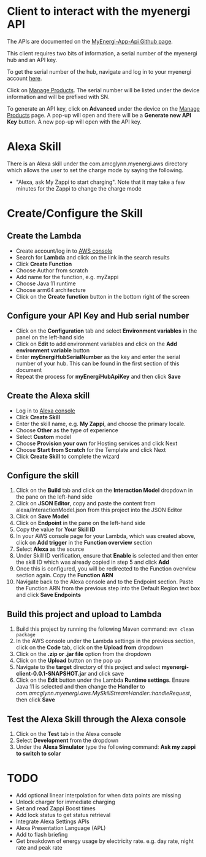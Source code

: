 # Client to interact with the myenergi API

The APIs are documented on the [MyEnergi-App-Api Github page](https://github.com/twonk/MyEnergi-App-Api).

This client requires two bits of information, a serial number of the myenergi hub and an API key.

To get the serial number of the hub, navigate and log in to your myenergi account [here](https://myaccount.myenergi.com/).

Click on [Manage Products](https://myaccount.myenergi.com/location#products). The serial number will be listed under
the device information and will be prefixed with SN.

To generate an API key, click on **Advanced** under the device on the [Manage Products](https://myaccount.myenergi.com/location#products) page.
A pop-up will open and there will be a **Generate new API Key** button. A new pop-up will open with the API key.

# Alexa Skill
There is an Alexa skill under the com.amcglynn.myenergi.aws directory which allows the user to set the charge mode
by saying the following.
* "Alexa, ask My Zappi to start charging". Note that it may take a few minutes for the Zappi to change the charge mode

# Create/Configure the Skill

## Create the Lambda
* Create account/log in to [AWS console](https://aws.amazon.com/console/)
* Search for **Lambda** and click on the link in the search results
* Click **Create Function**
* Choose Author from scratch
* Add name for the function, e.g. myZappi
* Choose Java 11 runtime
* Choose arm64 architecture
* Click on the **Create function** button in the bottom right of the screen

## Configure your API Key and Hub serial number
* Click on the **Configuration** tab and select **Environment variables** in the panel on the left-hand side
* Click on **Edit** to add environment variables and click on the **Add environment variable** button
* Enter **myEnergiHubSerialNumber** as the key and enter the serial number of your hub. This can be found in the first section of this document
* Repeat the process for **myEnergiHubApiKey** and then click **Save**

## Create the Alexa skill
* Log in to [Alexa console](https://developer.amazon.com/alexa/console/ask)
* Click **Create Skill**
* Enter the skill name, e.g. **My Zappi**, and choose the primary locale.
* Choose **Other** as the type of experience
* Select **Custom** model
* Choose **Provision your own** for Hosting services and click Next
* Choose **Start from Scratch** for the Template and click Next
* Click **Create Skill** to complete the wizard

## Configure the skill
1. Click on the **Build** tab and click on the **Interaction Model** dropdown in the pane on the left-hand side
2. Click on **JSON Editor**, copy and paste the content from alexa/InteractionModel.json from this project into the JSON Editor
3. Click on **Save Model**
4. Click on **Endpoint** in the pane on the left-hand side
5. Copy the value for **Your Skill ID**
6. In your AWS console page for your Lambda, which was created above, click on **Add trigger** in the **Function overview** section
7. Select **Alexa** as the source
8. Under Skill ID verification, ensure that **Enable** is selected and then enter the skill ID which was already copied in step 5 and click **Add**
9. Once this is configured, you will be redirected to the Function overview section again. Copy the **Function ARN**
10. Navigate back to the Alexa console and to the Endpoint section. Paste the Function ARN from the previous step into the Default Region text box and click **Save Endpoints**

## Build this project and upload to Lambda
1. Build this project by running the following Maven command: `mvn clean package`
2. In the AWS console under the Lambda settings in the previous section, click on the **Code** tab, click on the **Upload from** dropdown
3. Click on the **.zip or .jar file** option from the dropdown
4. Click on the **Upload** button on the pop up
5. Navigate to the **target** directory of this project and select **myenergi-client-0.0.1-SNAPSHOT.jar** and click save
6. Click on the **Edit** button under the Lambda **Runtime settings**. Ensure Java 11 is selected and then change the **Handler** to *com.amcglynn.myenergi.aws.MySkillStreamHandler::handleRequest*, then click **Save**

## Test the Alexa Skill through the Alexa console
1. Click on the **Test** tab in the Alexa console
2. Select **Development** from the dropdown
3. Under the **Alexa Simulator** type the following command: **Ask my zappi to switch to solar**

# TODO
* Add optional linear interpolation for when data points are missing
* Unlock charger for immediate charging
* Set and read Zappi Boost times
* Add lock status to get status retrieval
* Integrate Alexa Settings APIs
* Alexa Presentation Language (APL)
* Add to flash briefing
* Get breakdown of energy usage by electricity rate. e.g. day rate, night rate and peak rate
